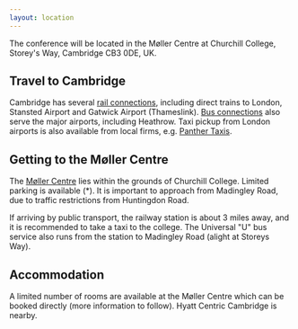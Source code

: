 ```yaml
---
layout: location
---
```


The conference will be located in the Møller Centre at Churchill College, Storey's Way, Cambridge CB3 0DE, UK.

## Travel to Cambridge

Cambridge has several [rail connections](https://ojp.nationalrail.co.uk/), including direct trains to London, Stansted Airport and Gatwick Airport (Thameslink). [Bus connections](https://www.nationalexpress.com/en) also serve the major airports, including Heathrow. Taxi pickup from London airports is also available from local firms, e.g. [Panther Taxis](https://www.panthertaxis.co.uk/airport-transfer-guide).

## Getting to the Møller Centre

The [Møller Centre](https://conferences.chu.cam.ac.uk/the-moller-institute/) lies within the grounds of Churchill College. Limited parking is available (*). It is important to approach from Madingley Road, due to traffic restrictions from Huntingdon Road.

If arriving by public transport, the railway station is about 3 miles away, and it is recommended to take a taxi to the college. The Universal "U" bus service also runs from the station to Madingley Road (alight at Storeys Way).

## Accommodation

A limited number of rooms are available at the Møller Centre which can be booked directly (more information to follow). Hyatt Centric Cambridge is nearby.
